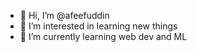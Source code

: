 - 👋 Hi, I’m @afeefuddin
- 👀 I’m interested in learning new things
- 🌱 I’m currently learning web dev and ML


<!---
afeefuddin/afeefuddin is a ✨ special ✨ repository because its `README.md` (this file) appears on your GitHub profile.
You can click the Preview link to take a look at your changes.
--->

